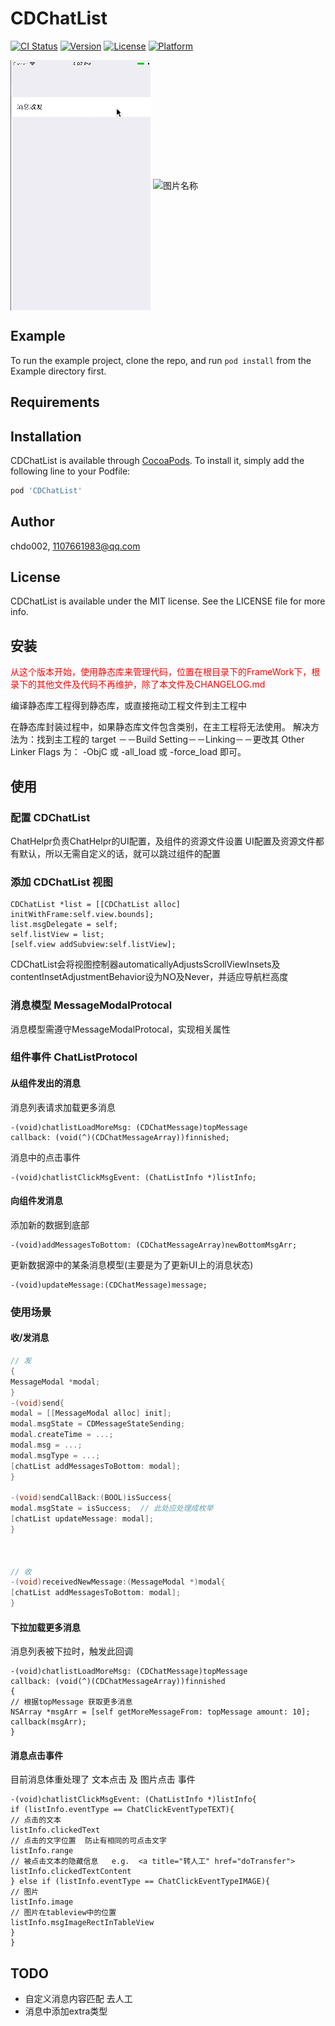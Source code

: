 # CDChatList

[![CI Status](http://img.shields.io/travis/chdo002/CDChatList.svg?style=flat)](https://travis-ci.org/chdo002/CDChatList)
[![Version](https://img.shields.io/cocoapods/v/CDChatList.svg?style=flat)](http://cocoapods.org/pods/CDChatList)
[![License](https://img.shields.io/cocoapods/l/CDChatList.svg?style=flat)](http://cocoapods.org/pods/CDChatList)
[![Platform](https://img.shields.io/cocoapods/p/CDChatList.svg?style=flat)](http://cocoapods.org/pods/CDChatList)



 <img src="https://github.com/chdo002/CDResources/blob/master/gif1.GIF?raw=true" width = "224" height = "400" alt="图片名称" align=center />
 <img src="https://github.com/chdo002/CDResources/blob/master/gif2.GIF?raw=true" width = "224" height = "400" alt="图片名称" align=center />

## Example

To run the example project, clone the repo, and run `pod install` from the Example directory first.

## Requirements

## Installation

CDChatList is available through [CocoaPods](http://cocoapods.org). To install
it, simply add the following line to your Podfile:

```ruby
pod 'CDChatList'
```

## Author

chdo002, 1107661983@qq.com

## License

CDChatList is available under the MIT license. See the LICENSE file for more info.






## 安装
<font color="#FF0000">从这个版本开始，使用静态库来管理代码，位置在根目录下的FrameWork下，根录下的其他文件及代码不再维护，除了本文件及CHANGELOG.md</font>

编译静态库工程得到静态库，或直接拖动工程文件到主工程中

在静态库封装过程中，如果静态库文件包含类别，在主工程将无法使用。
解决方法为：找到主工程的 target －－Build Setting－－Linking－－更改其 Other Linker Flags 为： -ObjC 或 -all_load 或 -force_load 即可。

## 使用

### 配置 CDChatList

ChatHelpr负责ChatHelpr的UI配置，及组件的资源文件设置
UI配置及资源文件都有默认，所以无需自定义的话，就可以跳过组件的配置

### 添加 CDChatList 视图


```
CDChatList *list = [[CDChatList alloc] initWithFrame:self.view.bounds];
list.msgDelegate = self;
self.listView = list;
[self.view addSubview:self.listView];
```

CDChatList会将视图控制器automaticallyAdjustsScrollViewInsets及contentInsetAdjustmentBehavior设为NO及Never，并适应导航栏高度

### 消息模型  MessageModalProtocal

消息模型需遵守MessageModalProtocal，实现相关属性

### 组件事件 ChatListProtocol

#### 从组件发出的消息

消息列表请求加载更多消息
```
-(void)chatlistLoadMoreMsg: (CDChatMessage)topMessage
callback: (void(^)(CDChatMessageArray))finnished;
```

消息中的点击事件
```
-(void)chatlistClickMsgEvent: (ChatListInfo *)listInfo;
```
#### 向组件发消息

添加新的数据到底部

```
-(void)addMessagesToBottom: (CDChatMessageArray)newBottomMsgArr;
```


更新数据源中的某条消息模型(主要是为了更新UI上的消息状态)

```
-(void)updateMessage:(CDChatMessage)message;
```

### 使用场景

#### 收/发消息

```Objective-C
// 发
{
MessageModal *modal;
}
-(void)send{
modal = [[MessageModal alloc] init];
modal.msgState = CDMessageStateSending;
modal.createTime = ...;
modal.msg = ...;
modal.msgType = ...;
[chatList addMessagesToBottom: modal];
}

-(void)sendCallBack:(BOOL)isSuccess{
modal.msgState = isSuccess;  // 此处应处理成枚举
[chatList updateMessage: modal];
}



// 收
-(void)receivedNewMessage:(MessageModal *)modal{
[chatList addMessagesToBottom: modal];
}

```

#### 下拉加载更多消息
消息列表被下拉时，触发此回调

```
-(void)chatlistLoadMoreMsg: (CDChatMessage)topMessage
callback: (void(^)(CDChatMessageArray))finnished
{
// 根据topMessage 获取更多消息
NSArray *msgArr = [self getMoreMessageFrom: topMessage amount: 10];
callback(msgArr);
}
```

#### 消息点击事件

目前消息体重处理了 文本点击 及 图片点击 事件

```
-(void)chatlistClickMsgEvent: (ChatListInfo *)listInfo{
if (listInfo.eventType == ChatClickEventTypeTEXT){
// 点击的文本
listInfo.clickedText
// 点击的文字位置  防止有相同的可点击文字
listInfo.range
// 被点击文本的隐藏信息   e.g.  <a title="转人工" href="doTransfer">
listInfo.clickedTextContent
} else if (listInfo.eventType == ChatClickEventTypeIMAGE){
// 图片
listInfo.image
// 图片在tableview中的位置
listInfo.msgImageRectInTableView
}
}
```



## TODO

- 自定义消息内容匹配    去人工
- 消息中添加extra类型


